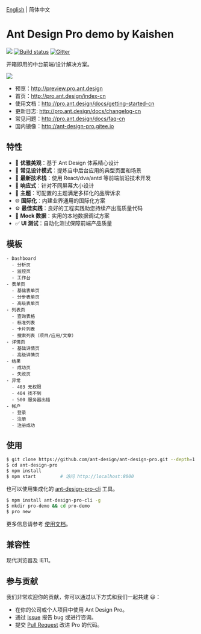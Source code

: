 [English](./README.md) | 简体中文

# Ant Design Pro demo by Kaishen

[![](https://img.shields.io/travis/ant-design/ant-design-pro.svg?style=flat-square)](https://travis-ci.org/ant-design/ant-design-pro) [![Build status](https://ci.appveyor.com/api/projects/status/67fxu2by3ibvqtat/branch/master?svg=true)](https://ci.appveyor.com/project/afc163/ant-design-pro/branch/master)  [![Gitter](https://badges.gitter.im/ant-design/ant-design-pro.svg)](https://gitter.im/ant-design/ant-design-pro?utm_source=badge&utm_medium=badge&utm_campaign=pr-badge)

开箱即用的中台前端/设计解决方案。

![](https://gw.alipayobjects.com/zos/rmsportal/xEdBqwSzvoSapmnSnYjU.png)

- 预览：http://preview.pro.ant.design
- 首页：http://pro.ant.design/index-cn
- 使用文档：http://pro.ant.design/docs/getting-started-cn
- 更新日志: http://pro.ant.design/docs/changelog-cn
- 常见问题：http://pro.ant.design/docs/faq-cn
- 国内镜像：http://ant-design-pro.gitee.io

## 特性

- :gem: **优雅美观**：基于 Ant Design 体系精心设计
- :triangular_ruler: **常见设计模式**：提炼自中后台应用的典型页面和场景
- :rocket: **最新技术栈**：使用 React/dva/antd 等前端前沿技术开发
- :iphone: **响应式**：针对不同屏幕大小设计
- :art: **主题**：可配置的主题满足多样化的品牌诉求
- :globe_with_meridians: **国际化**：内建业界通用的国际化方案
- :gear: **最佳实践**：良好的工程实践助您持续产出高质量代码
- :1234: **Mock 数据**：实用的本地数据调试方案
- :white_check_mark: **UI 测试**：自动化测试保障前端产品质量

## 模板

```
- Dashboard
  - 分析页
  - 监控页
  - 工作台
- 表单页
  - 基础表单页
  - 分步表单页
  - 高级表单页
- 列表页
  - 查询表格
  - 标准列表
  - 卡片列表
  - 搜索列表（项目/应用/文章）
- 详情页
  - 基础详情页
  - 高级详情页
- 结果
  - 成功页
  - 失败页
- 异常
  - 403 无权限
  - 404 找不到
  - 500 服务器出错
- 帐户
  - 登录
  - 注册
  - 注册成功
```

## 使用

```bash
$ git clone https://github.com/ant-design/ant-design-pro.git --depth=1
$ cd ant-design-pro
$ npm install
$ npm start         # 访问 http://localhost:8000
```

也可以使用集成化的 [ant-design-pro-cli](https://github.com/ant-design/ant-design-pro-cli) 工具。

```bash
$ npm install ant-design-pro-cli -g
$ mkdir pro-demo && cd pro-demo
$ pro new
```

更多信息请参考 [使用文档](http://pro.ant.design/docs/getting-started)。

## 兼容性

现代浏览器及 IE11。

## 参与贡献

我们非常欢迎你的贡献，你可以通过以下方式和我们一起共建 :smiley:：

- 在你的公司或个人项目中使用 Ant Design Pro。
- 通过 [Issue](http://github.com/ant-design/ant-design-pro/issues) 报告 bug 或进行咨询。
- 提交 [Pull Request](http://github.com/ant-design/ant-design-pro/pulls) 改进 Pro 的代码。
